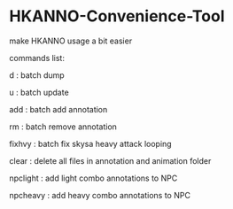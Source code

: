 # HKANNO-Convenience-Tool
make HKANNO usage a bit easier

commands list:

d : batch dump

u : batch update

add : batch add annotation

rm : batch remove annotation

fixhvy : batch fix skysa heavy attack looping

clear : delete all files in annotation and animation folder

npclight : add light combo annotations to NPC

npcheavy : add heavy combo annotations to NPC
